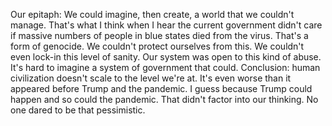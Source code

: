 Our epitaph: We could imagine, then create, a world that we couldn't manage. That's what I think when I hear the current government didn't care if massive numbers of people in blue states died from the virus. That's a form of genocide. We couldn't protect ourselves from this. We couldn't even lock-in this level of sanity. Our system was open to this kind of abuse. It's hard to imagine a system of government that could. Conclusion: human civilization doesn't scale to the level we're at. It's even worse than it appeared before Trump and the pandemic. I guess because Trump could happen and so could the pandemic. That didn't factor into our thinking. No one dared to be that pessimistic. 

